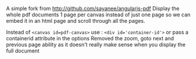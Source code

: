A simple fork from http://github.com/sayanee/angularjs-pdf
Display the whole pdf documents 1 page per canvas instead of just one page so we can embed it in an html page and scroll through all the pages.

Instead of `<canvas id=pdf-canvas>` use : `<div id='container-id'>` or pass a containerid attribute in the options
Removed the zoom, goto next and previous page ability as it doesn't really make sense when you display the full document